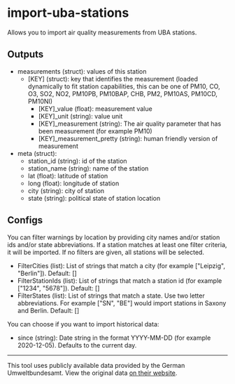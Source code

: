 # import-uba-stations

Allows you to import air quality measurements from UBA stations.

## Outputs
* measurements (struct): values of this station
  * [KEY] (struct): key that identifies the measurement (loaded dynamically to fit station capabilities, this can be one of PM10, CO, O3, SO2, NO2, PM10PB, PM10BAP, CHB, PM2, PM10AS, PM10CD, PM10NI)
    * [KEY]_value (float): measurement value
    * [KEY]_unit (string): value unit
    * [KEY]_measurement (string): The air quality parameter that has been measurement (for example PM10)
    * [KEY]_measurement_pretty (string): human friendly version of measurement
* meta (struct):
  * station_id (string): id of the station
  * station_name (string): name of the station
  * lat (float): latitude of station
  * long (float): longitude of station
  * city (string): city of station
  * state (string): political state of station location
    

## Configs
You can filter warnings by location by providing city names and/or station ids and/or state abbreviations.
If a station matches at least one filter criteria, it will be imported. If no filters are given, all stations will be selected.

 * FilterCities (list): List of strings that match a city (for example ["Leipzig", "Berlin"]). Default: []
 * FilterStationIds (list): List of strings that match a station id (for example ["1234", "5678"]). Default: []
 * FilterStates (list): List of strings that match a state. Use two letter abbreviations. For example ["SN", "BE"] would import stations in Saxony and Berlin. Default: []

You can choose if you want to import historical data:
  * since (string): Date string in the format YYYY-MM-DD (for example 2020-12-05). Defaults to the current day.

---

This tool uses publicly available data provided by the German Umweltbundesamt. View the original data [on their website](https://www.umweltbundesamt.de/daten/luft/luftdaten/stationen).
